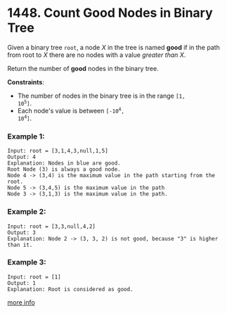# 1448. Count Good Nodes in Binary Tree

Given a binary tree `root`, a node *X* in the tree is named **good** if in the path from root to *X* there are no nodes with a value *greater than X*.

Return the number of **good** nodes in the binary tree.

**Constraints**:
- The number of nodes in the binary tree is in the range <code>[1, 10<sup>5</sup>]</code>.
- Each node's value is between <code>[-10<sup>4</sup>, 10<sup>4</sup>]</code>.

### Example 1:
```
Input: root = [3,1,4,3,null,1,5]
Output: 4
Explanation: Nodes in blue are good.
Root Node (3) is always a good node.
Node 4 -> (3,4) is the maximum value in the path starting from the root.
Node 5 -> (3,4,5) is the maximum value in the path
Node 3 -> (3,1,3) is the maximum value in the path.
```

### Example 2:
```
Input: root = [3,3,null,4,2]
Output: 3
Explanation: Node 2 -> (3, 3, 2) is not good, because "3" is higher than it.
```

### Example 3:
```
Input: root = [1]
Output: 1
Explanation: Root is considered as good.
```

[more info](https://leetcode.com/problems/count-good-nodes-in-binary-tree/)